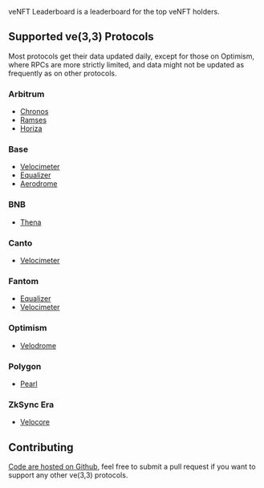 veNFT Leaderboard is a leaderboard for the top veNFT holders.

## Supported ve(3,3) Protocols

Most protocols get their data updated daily, except for those on Optimism, where RPCs are more strictly limited, and data might not be updated as frequently as on other protocols.

### Arbitrum

- [Chronos](veCHR.md)
- [Ramses](veRAM.md)
- [Horiza](veHRA.md)

### Base

- [Velocimeter](veBVM.md)
- [Equalizer](veSCALE.md)
- [Aerodrome](veAERO.md)

### BNB

- [Thena](veTHE.md)

### Canto

- [Velocimeter](veCVM.md)

### Fantom

- [Equalizer](veEqual.md)
- [Velocimeter](veFVM.md)

### Optimism

- [Velodrome](veVelo.md)

### Polygon

- [Pearl](vePEARL.md)

### ZkSync Era

- [Velocore](veVC.md)

## Contributing

[Code are hosted on Github](https://github.com/oxSaturn/veNFT-leaderboard), feel free to submit a pull request if you want to support any other ve(3,3) protocols.
